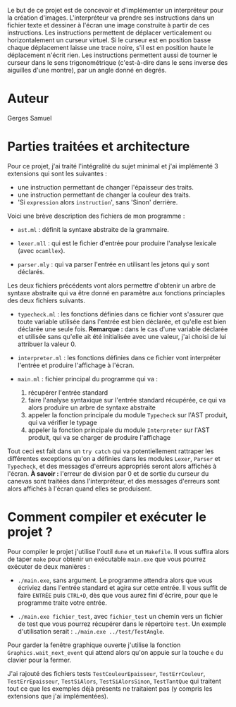 Le but de ce projet est de concevoir et d'implémenter un interpréteur pour la création d'images.
L'interpréteur va prendre ses instructions dans un fichier texte et dessiner à l'écran une image
construite à partir de ces instructions. Les instructions permettent de déplacer verticalement
ou horizontalement un curseur virtuel. Si le curseur est en position basse chaque déplacement
laisse une trace noire, s'il est en position haute le déplacement n'écrit rien. Les instructions
permettent aussi de tourner le curseur dans le sens trigonométrique (c'est-à-dire dans le sens
inverse des aiguilles d'une montre), par un angle donné en degrés.

Auteur
======

Gerges Samuel

Parties traitées et architecture
================================

Pour ce projet, j'ai traité l'intégralité du sujet minimal et j'ai implémenté 3 extensions qui sont les suivantes :
- une instruction permettant de changer l'épaisseur des traits.
- une instruction permettant de changer la couleur des traits.
- 'Si `expression` alors `instruction`', sans 'Sinon' derrière.

Voici une brève description des fichiers de mon programme :

* `ast.ml` : définit la syntaxe abstraite de la grammaire.

* `lexer.mll` : qui est le fichier d'entrée pour produire l'analyse lexicale (avec `ocamllex`).

* `parser.mly` : qui va parser l'entrée en utilisant les jetons qui y sont déclarés.

Les deux fichiers précédents vont alors permettre d'obtenir un arbre de syntaxe abstraite qui va être donné en paramètre aux fonctions princiaples des deux fichiers suivants.

* `typecheck.ml` : les fonctions définies dans ce fichier vont s'assurer que toute variable utilisée dans l'entrée est bien déclarée, et qu'elle est bien déclarée une seule fois.
**Remarque :** dans le cas d'une variable déclarée et utilisée sans qu'elle ait été initialisée avec une valeur, j'ai choisi de lui attribuer la valeur 0.

* `interpreter.ml` : les fonctions définies dans ce fichier vont interpréter l'entrée et produire l'affichage à l'écran.

* `main.ml` : fichier principal du programme qui va :
   1. récupérer l'entrée standard
   2. faire l'analyse syntaxique sur l'entrée standard récupérée, ce qui va alors produire un arbre de syntaxe abstraite
   3. appeler la fonction principale du module `Typecheck` sur l'AST produit, qui va vérifier le typage
   4. appeler la fonction principale du module `Interpreter` sur l'AST produit, qui va se charger de produire l'affichage

Tout ceci est fait dans un `try catch` qui va potentiellement rattraper les différentes exceptions qu'on a définies dans les modules `Lexer`, `Parser` et `Typecheck`, et des messages d'erreurs appropriés seront alors affichés à l'écran.
**À savoir :** l'erreur de division par 0 et de sortie du curseur du canevas sont traitées dans l'interpréteur, et des messages d'erreurs sont alors affichés à l'écran quand elles se produisent.

Comment compiler et exécuter le projet ?
========================================

Pour compiler le projet j'utilise l'outil `dune` et un `Makefile`. Il vous suffira alors de taper `make` pour obtenir un exécutable `main.exe` que vous pourrez exécuter de deux manières :
* `./main.exe`, sans argument. Le programme attendra alors que vous écriviez dans l'entrée standard et agira sur cette entrée. Il vous suffit de faire `ENTRÉE` puis `CTRL+D`, dès que vous aurez fini d'écrire, pour que le programme traite votre entrée.

* `./main.exe fichier_test`, avec `fichier_test` un chemin vers un fichier de test que vous pourrez récupérer dans le répertoire `test`. Un exemple d'utilisation serait : `./main.exe ../test/TestAngle`.

Pour garder la fenêtre graphique ouverte j'utilise la fonction `Graphics.wait_next_event` qui attend alors qu'on appuie sur la touche `e` du clavier pour la fermer.

J'ai rajouté des fichiers tests `TestCouleurEpaisseur`, `TestErrCouleur`, `TestErrEpaisseur`, `TestSiAlors`, `TestSiAlorsSinon`, `TestTantQue` qui traitent tout ce que les exemples déjà présents ne traitaient pas (y compris les extensions que j'ai implémentées).
